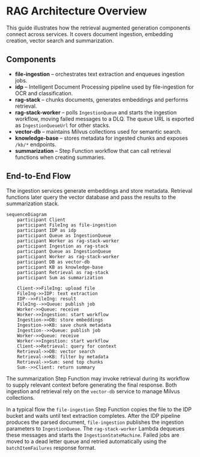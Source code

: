# RAG Architecture Overview

This guide illustrates how the retrieval augmented generation components connect across services. It covers document ingestion, embedding creation, vector search and summarization.

## Components

- **file-ingestion** – orchestrates text extraction and enqueues ingestion jobs.
- **idp** – Intelligent Document Processing pipeline used by file-ingestion for OCR and classification.
- **rag-stack** – chunks documents, generates embeddings and performs retrieval.
- **rag-stack-worker** – polls `IngestionQueue` and starts the ingestion workflow, moving failed messages to a DLQ. The queue URL is exported as `IngestionQueueUrl` for other stacks.
- **vector-db** – maintains Milvus collections used for semantic search.
- **knowledge-base** – stores metadata for ingested chunks and exposes `/kb/*` endpoints.
- **summarization** – Step Function workflow that can call retrieval functions when creating summaries.

## End-to-End Flow

The ingestion services generate embeddings and store metadata. Retrieval functions later query the vector database and pass the results to the summarization stack.

```mermaid
sequenceDiagram
    participant Client
    participant FileIng as file-ingestion
    participant IDP as idp
    participant Queue as IngestionQueue
    participant Worker as rag-stack-worker
    participant Ingestion as rag-stack
    participant Queue as IngestionQueue
    participant Worker as rag-stack-worker
    participant DB as vector-db
    participant KB as knowledge-base
    participant Retrieval as rag-stack
    participant Sum as summarization

    Client->>FileIng: upload file
    FileIng->>IDP: text extraction
    IDP-->>FileIng: result
    FileIng-->>Queue: publish job
    Worker->>Queue: receive
    Worker->>Ingestion: start workflow
    Ingestion->>DB: store embeddings
    Ingestion->>KB: save chunk metadata
    Ingestion-->>Queue: publish job
    Worker->>Queue: receive
    Worker->>Ingestion: start workflow
    Client->>Retrieval: query for context
    Retrieval->>DB: vector search
    Retrieval->>KB: filter by metadata
    Retrieval->>Sum: send top chunks
    Sum-->>Client: return summary
```

The summarization Step Function may invoke retrieval during its workflow to supply
relevant context before generating the final response. Both ingestion and
retrieval rely on the `vector-db` service to manage Milvus collections.

In a typical flow the `file-ingestion` Step Function copies the file to the IDP
bucket and waits until text extraction completes. After the IDP pipeline
produces the parsed document, `file-ingestion` publishes the ingestion
parameters to `IngestionQueue`. The `rag-stack-worker` Lambda dequeues these
messages and starts the `IngestionStateMachine`. Failed jobs are moved to a dead
letter queue and retried automatically using the `batchItemFailures` response
format.
